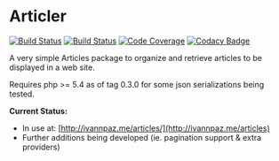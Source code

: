 Articler
========

[![Build Status](https://travis-ci.org/ivannpaz/Articler.png?branch=master)](https://travis-ci.org/ivannpaz/Articler)
[![Build Status](https://drone.io/github.com/ivannpaz/Articler/status.png)](https://drone.io/github.com/ivannpaz/Articler/latest)
[![Code Coverage](https://scrutinizer-ci.com/g/ivannpaz/Articler/badges/coverage.png?s=a937dca052cbf8c2f67dd862442e911a2ab132f7)](https://scrutinizer-ci.com/g/ivannpaz/Articler/)
[![Codacy Badge](https://www.codacy.com/project/badge/332f8875878d2f00d1ddd88d7a36da62)](https://www.codacy.com/app/ivannpaz_192/Articler)

A very simple Articles package to organize and retrieve articles to be displayed
in a web site.

Requires php >= 5.4 as of tag 0.3.0 for some json serializations being tested.

**Current Status:**

- In use at: [http://ivannpaz.me/articles/](http://ivannpaz.me/articles)
- Further additions being developed (ie. pagination support & extra providers)


